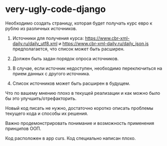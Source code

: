 # very-ugly-code-django
Необходимо создать страницу, которая будет получать курс евро к рублю из различных источников.

1. Источники для получения курса:
https://www.cbr-xml-daily.ru/daily_utf8.xml и https://www.cbr-xml-daily.ru/daily_json.js предполагается, что список может быть расширен.

2. Должен быть задан порядок опроса источников.

3. В случае, если источник недоступен, необходимо переключиться на прием данных с другого источника.

4. Список источников может быть расширен в будущем.

Что по вашему мнению плохо в текущей реализации и
как можно было бы это улучшить/отрефакторить.

Новый код писать не нужно, достаточно коротко описать проблемы текущего кода и способы их решения.

Важно продемонстрировать понимание и возможность применения принципов ООП.

Код расположен в app curs. Код специально написан плохо.
